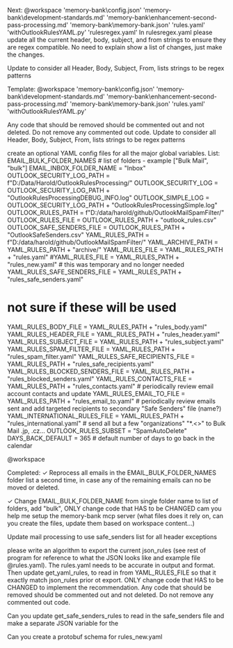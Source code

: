 Next:
@workspace 'memory-bank\config.json' 'memory-bank\development-standards.md' 'memory-bank\enhancement-second-pass-processing.md' 'memory-bank\memory-bank.json' 'rules.yaml' 'withOutlookRulesYAML.py'
'rulesregex.yaml'
In rulesregex.yaml please update all the current header, body, subject, and from strings to ensure they are regex compatible.
No need to explain show a list of changes, just make the changes.


Update to consider all Header, Body, Subject, From, lists strings to be regex patterns

Template:
@workspace 'memory-bank\config.json' 'memory-bank\development-standards.md' 'memory-bank\enhancement-second-pass-processing.md' 'memory-bank\memory-bank.json' 'rules.yaml' 'withOutlookRulesYAML.py'

Any code that should be removed should be commented out and not deleted.
Do not remove any commented out code.
Update to consider all Header, Body, Subject, From, lists strings to be regex patterns



create an optional YAML config files for all the major global variables.  List:
EMAIL_BULK_FOLDER_NAMES # list of folders - example ["Bulk Mail", "bulk"] 
EMAIL_INBOX_FOLDER_NAME = "Inbox"
OUTLOOK_SECURITY_LOG_PATH = f"D:/Data/Harold/OutlookRulesProcessing/"
OUTLOOK_SECURITY_LOG = OUTLOOK_SECURITY_LOG_PATH + "OutlookRulesProcessingDEBUG_INFO.log"
OUTLOOK_SIMPLE_LOG = OUTLOOK_SECURITY_LOG_PATH + "OutlookRulesProcessingSimple.log"
OUTLOOK_RULES_PATH = f"D:/data/harold/github/OutlookMailSpamFilter/"
OUTLOOK_RULES_FILE = OUTLOOK_RULES_PATH + "outlook_rules.csv"
OUTLOOK_SAFE_SENDERS_FILE = OUTLOOK_RULES_PATH + "OutlookSafeSenders.csv"
YAML_RULES_PATH = f"D:/data/harold/github/OutlookMailSpamFilter/"
YAML_ARCHIVE_PATH = YAML_RULES_PATH + "archive/"
YAML_RULES_FILE = YAML_RULES_PATH + "rules.yaml"
#YAML_RULES_FILE = YAML_RULES_PATH + "rules_new.yaml" # this was temporary and no longer needed
YAML_RULES_SAFE_SENDERS_FILE    = YAML_RULES_PATH + "rules_safe_senders.yaml"

# not sure if these will be used
YAML_RULES_BODY_FILE            = YAML_RULES_PATH + "rules_body.yaml"
YAML_RULES_HEADER_FILE          = YAML_RULES_PATH + "rules_header.yaml"
YAML_RULES_SUBJECT_FILE         = YAML_RULES_PATH + "rules_subject.yaml"
YAML_RULES_SPAM_FILTER_FILE     = YAML_RULES_PATH + "rules_spam_filter.yaml"
YAML_RULES_SAFE_RECIPIENTS_FILE = YAML_RULES_PATH + "rules_safe_recipients.yaml"
YAML_RULES_BLOCKED_SENDERS_FILE = YAML_RULES_PATH + "rules_blocked_senders.yaml"
YAML_RULES_CONTACTS_FILE        = YAML_RULES_PATH + "rules_contacts.yaml"           # periodically review email account contacts and update
YAML_RULES_EMAIL_TO_FILE        = YAML_RULES_PATH + "rules_email_to.yaml"           # periodically review emails sent and add targeted recipients to secondary "Safe Senders" file (name?)
YAML_INTERNATIONAL_RULES_FILE   = YAML_RULES_PATH + "rules_international.yaml"      # send all but a few "organizations" "*.<>" to Bulk Mail .jp, .cz...
OUTLOOK_RULES_SUBSET            = "SpamAutoDelete"
DAYS_BACK_DEFAULT = 365 # default number of days to go back in the calendar



@workspace 



Completed:
✓ Reprocess all emails in the EMAIL_BULK_FOLDER_NAMES folder list a second time, in case any of the remaining emails can no be moved or deleted.

✓ Change EMAIL_BULK_FOLDER_NAME from single folder name to list of folders, add "bulk", ONLY change code that HAS to be CHANGED
cam you help me setup the memory-bank mcp server (what files does it rely on, can you create the files, update them based on workspace content...)

Update mail processing to use safe_senders list for all header exceptions

please write an algorithm to export the current json_rules (see rest of program for reference
to what the JSON looks like and example file @rules.yaml).
The rules.yaml needs to be accurate in output and format.
Then update get_yaml_rules, to read in from YAML_RULES_FILE so that it exactly match json_rules prior ot export.
ONLY change code that HAS to be CHANGED to implement the recommendation.
Any code that should be removed should be commented out and not deleted.
Do not remove any commented out code.

Can you update get_safe_senders_rules to read in the safe_senders file and make a separate JSON variable for the

Can you create a protobuf schema for rules_new.yaml
